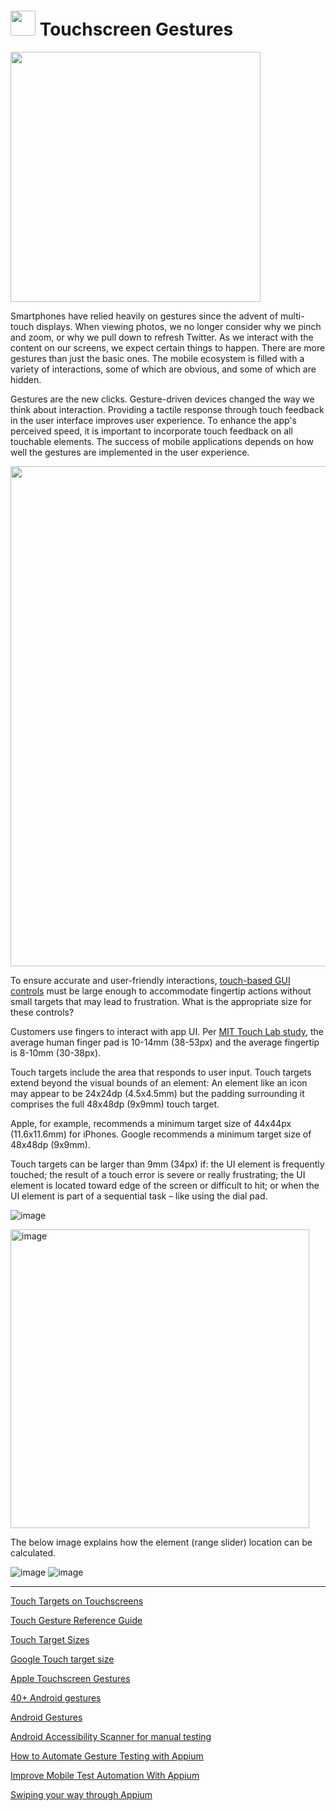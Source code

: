 # <img src="https://user-images.githubusercontent.com/70295997/212565923-db53bece-1d70-44fd-ad7b-75f247f34450.png" width=40> Touchscreen Gestures

<img src="https://user-images.githubusercontent.com/70295997/213343882-96357417-dfc2-4616-a593-f64127db7767.png" width=400>


Smartphones have relied heavily on gestures since the advent of multi-touch displays. When viewing photos, we no longer consider why we pinch and zoom, or why we pull down to refresh Twitter. As we interact with the content on our screens, we expect certain things to happen. There are more gestures than just the basic ones. The mobile ecosystem is filled with a variety of interactions, some of which are obvious, and some of which are hidden.

Gestures are the new clicks. Gesture-driven devices changed the way we think about interaction. Providing a tactile response through touch feedback in the user interface improves user experience. To enhance the app's perceived speed, it is important to incorporate touch feedback on all touchable elements. The success of mobile applications depends on how well the gestures are implemented in the user experience. 

<img src="https://user-images.githubusercontent.com/70295997/212523014-3cf87fe0-6ffb-4d5b-9c74-a4abf720f8a4.png" width=800>

To ensure accurate and user-friendly interactions, [touch-based GUI controls](https://github.com/lana-20/mobile-app-ui-components#readme) must be large enough to accommodate fingertip actions without small targets that may lead to frustration. What is the appropriate size for these controls?

Customers use fingers to interact with app UI. Per [MIT Touch Lab study](http://touchlab.mit.edu/publications/2003_009.pdf), the average human finger pad is 10-14mm (38-53px) and the average fingertip is 8-10mm (30-38px).

Touch targets include the area that responds to user input. Touch targets extend beyond the visual bounds of an element: An element like an icon may appear to be 24x24dp (4.5x4.5mm) but the padding surrounding it comprises the full 48x48dp (9x9mm) touch target.

Apple, for example, recommends a minimum target size of 44x44px (11.6x11.6mm) for iPhones.
Google recommends a minimum target size of 48x48dp (9x9mm).

Touch targets can be larger than 9mm (34px) if: the UI element is frequently touched; the result of a touch error is severe or really frustrating; the UI element is located toward edge of the screen or difficult to hit; or when the UI element is part of a sequential task – like using the dial pad.

![image](https://user-images.githubusercontent.com/70295997/212525051-7c615248-c716-49b9-9266-f3cbcab92cff.png)

<img width="478" alt="image" src="https://user-images.githubusercontent.com/70295997/213852678-91b549af-e5e2-43bd-b8c3-c3088b7c4dcb.png">

The below image explains how the element (range slider) location can be calculated.

![image](https://user-images.githubusercontent.com/70295997/212524140-3edce64e-00d1-4292-94f8-42c3f61e4eac.png)
![image](https://user-images.githubusercontent.com/70295997/212524185-2a783fad-b08c-43ac-aed8-a877ce6021e0.png)

----

[Touch Targets on Touchscreens](https://www.nngroup.com/articles/touch-target-size/)

[Touch Gesture Reference Guide](https://github.com/lana-20/touchscreen-gestures/blob/main/TouchGestureGuide.pdf)

[Touch Target Sizes](https://www.lukew.com/ff/entry.asp?1085)

[Google Touch target size](https://support.google.com/accessibility/android/answer/7101858?hl=en)

[Apple Touchscreen Gestures](https://developer.apple.com/design/human-interface-guidelines/inputs/touchscreen-gestures/)

[40+ Android gestures](https://www.androidauthority.com/android-gestures-3077957/)

[Android Gestures](https://developer.android.com/develop/ui/views/touch-and-input/gestures)

[Android Accessibility Scanner for manual testing](https://play.google.com/store/apps/details?id=com.google.android.apps.accessibility.auditor)

[How to Automate Gesture Testing with Appium](https://applitools.com/blog/how-to-automate-gesture-testing-appium/)

[Improve Mobile Test Automation With Appium](https://www.perfecto.io/webinars/uncovering-unknowns-appium-and-beyond)

[Swiping your way through Appium](https://youtu.be/oAJ7jwMNFVU)
